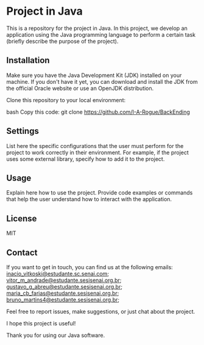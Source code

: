 # Project in Java
This is a repository for the project in Java. In this project, we develop an application using the Java programming language to perform a certain task (briefly describe the purpose of the project).

## Installation
Make sure you have the Java Development Kit (JDK) installed on your machine. If you don't have it yet, you can download and install the JDK from the official Oracle website or use an OpenJDK distribution.

Clone this repository to your local environment:

bash
Copy this code:
git clone https://github.com/I-A-Rogue/BackEnding

## Settings
List here the specific configurations that the user must perform for the project to work correctly in their environment. For example, if the project uses some external library, specify how to add it to the project.

## Usage
Explain here how to use the project. Provide code examples or commands that help the user understand how to interact with the application.

## License
MIT

## Contact
If you want to get in touch, you can find us at the following emails: 
inacio_vitkoski@estudante.sc.senai.com;
vitor_m_andrade@estudante.sesisenai.org.br;
gustavo_g_abreu@estudante.sesisenai.org.br;
maria_cb_farias@estudante.sesisenai.org.br;
bruno_martins4@estudante.sesisenai.org.br;

Feel free to report issues, make suggestions, or just chat about the project.

I hope this project is useful! 

Thank you for using our Java software.

